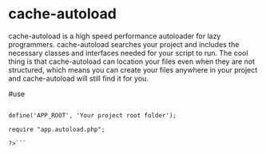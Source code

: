 # cache-autoload
cache-autoload is a high speed performance autoloader for lazy programmers. 
cache-autoload searches your project and includes the necessary classes and interfaces needed for your script to run. 
The cool thing is that cache-autoload can location your files even when they are not structured, 
which means you can create your files anywhere in your project and cache-autoload will still find it for you.


#use

```<?php

define('APP_ROOT', 'Your project root folder');

require "app.autoload.php";

?>```
